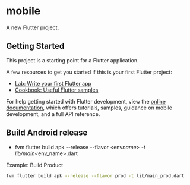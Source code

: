 # mobile

A new Flutter project.

## Getting Started

This project is a starting point for a Flutter application.

A few resources to get you started if this is your first Flutter project:

- [Lab: Write your first Flutter app](https://docs.flutter.dev/get-started/codelab)
- [Cookbook: Useful Flutter samples](https://docs.flutter.dev/cookbook)

For help getting started with Flutter development, view the
[online documentation](https://docs.flutter.dev/), which offers tutorials,
samples, guidance on mobile development, and a full API reference.

## Build Android release

- fvm flutter build apk --release --flavor <env*name> -t lib/main*<env_name>.dart

Example: Build Product

```bash
fvm flutter build apk --release --flavor prod -t lib/main_prod.dart
```
